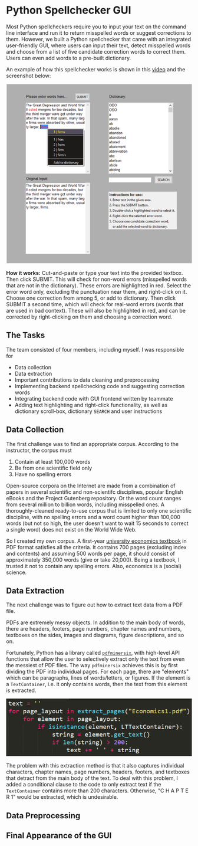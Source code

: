 # Python Spellchecker GUI

Most Python spellcheckers require you to input your text on the command line interface
and run it to return misspelled words or suggest corrections to them. However,
we built a Python spellchecker that came with an integrated user-friendly GUI, where users 
can input their text, detect misspelled words and choose from a list of five candidate
correction words to correct them. Users can even add words to a pre-built dictionary.

An example of how this spellchecker works is shown in this [video](https://youtu.be/Xad0fN4jXpI) and the screenshot below:

![](images/gui_final_appearance.png)

**How it works:** Cut-and-paste or type your text into the provided textbox. Then click SUBMIT.
This will check for non-word errors (misspelled words that are not in the dictionary). These
errors are highlighted in red. Select the error word only, excluding the punctuation near them,
and right-click on it. Choose one correction from among 5, or add to dictionary. Then click SUBMIT
a second time, which will check for real-word errors (words that are used in bad context). These
will also be highlighted in red, and can be corrected by right-clicking on them and choosing a correction word.

## The Tasks
The team consisted of four members, including myself. I was responsible for

- Data collection
- Data extraction
- Important contributions to data cleaning and preprocessing
- Implementing backend spellchecking code and suggesting correction words
- Integrating backend code with GUI frontend written by teammate
- Adding text highlighting and right-click functionality, 
  as well as dictionary scroll-box, dictionary `SEARCH` and user instructions

## Data Collection
The first challenge was to find an appropriate corpus. According to the instructor, the corpus must

1. Contain at least 100,000 words
2. Be from one scientific field only
3. Have no spelling errors

Open-source corpora on the Internet are made from a combination of papers in several scientific 
and non-scientifc disciplines, popular English eBooks and the Project Gutenberg repository. 
Or the word count ranges from several million to billion words, including misspelled ones.
A thoroughly-cleaned ready-to-use corpus that is limited to only one scientific discipline, with no spelling errors and a
word count higher than 100,000 words (but not so high, the user doesn't want to wait 15 seconds
to correct a single word) does not exist on the World Wide Web.

So I created my own corpus. A first-year [university economics textbook](https://sangu.ge/images/Economics1.pdf) in PDF format satisfies all the criteria. 
It contains 700 pages (excluding index and contents) and assuming 500 words per page, it should consist of
approximately 350,000 words (give or take 20,000). Being a textbook, I trusted it not to contain any spelling errors. 
Also, economics is a (social) science. 

## Data Extraction
The next challenge was to figure out how to extract text data from a PDF file.

PDFs are extremely messy objects. In addition to the main body of words, there are headers, footers, page numbers, chapter names and numbers, textboxes on the sides, images and diagrams, figure descriptions, and so on. 

Fortunately, Python has a library called [`pdfminersix`](https://pdfminersix.readthedocs.io/en/latest/tutorial/extract_pages.html), with high-level API functions that allow the user to selectively extract only the text from even the messiest of PDF files. The way `pdfminersix` achieves this is by first dividing the PDF into individual pages. For each page, there are "elements" which can be paragraphs, lines of words/letters, or figures. If the element is a `TextContainer`, i.e. it only contains words, then the text from this element is extracted.

![](images/data_extraction.png)

The problem with this extraction method is that it also captures individual characters, chapter names, page numbers, headers, footers, and textboxes that detract from the main body of the text. To deal with this problem, I added a conditional clause to the code to only extract text if the `TextContainer` contains more than 200 characters. Otherwise, "C H A P T E R 1" would be extracted, which is undesirable.

## Data Preprocessing


## Final Appearance of the GUI

